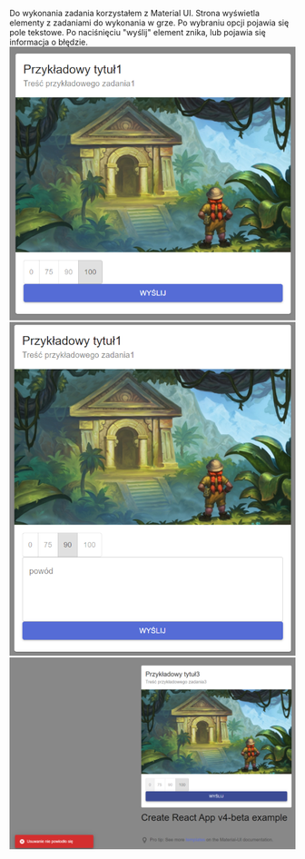 Do wykonania zadania korzystałem z Material UI. Strona wyświetla elementy z zadaniami do wykonania w grze. Po wybraniu opcji pojawia się pole tekstowe. Po naciśnięciu "wyślij" element znika, lub pojawia się informacja o błędzie.
![1](./screenshots/1.png)
![2](./screenshots/2.png)
![3](./screenshots/3.png)